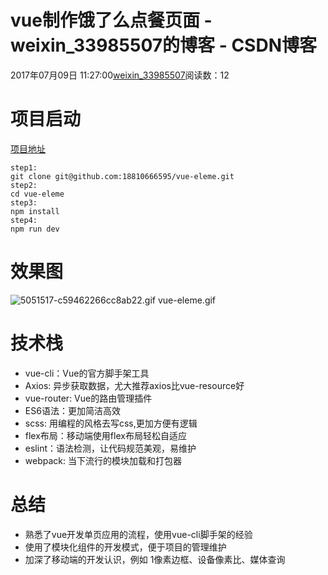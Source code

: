 # vue制作饿了么点餐页面 - weixin_33985507的博客 - CSDN博客
2017年07月09日 11:27:00[weixin_33985507](https://me.csdn.net/weixin_33985507)阅读数：12
# 项目启动
[项目地址](https://link.jianshu.com?t=https://github.com/18810666595/vue-eleme)
```
step1:
git clone git@github.com:18810666595/vue-eleme.git
step2:
cd vue-eleme
step3:
npm install
step4:
npm run dev
```
# 效果图
![5051517-c59462266cc8ab22.gif](https://upload-images.jianshu.io/upload_images/5051517-c59462266cc8ab22.gif)
vue-eleme.gif
# 技术栈
- vue-cli：Vue的官方脚手架工具
- Axios: 异步获取数据，尤大推荐axios比vue-resource好
- vue-router: Vue的路由管理插件
- ES6语法：更加简洁高效
- scss: 用编程的风格去写css,更加方便有逻辑
- flex布局：移动端使用flex布局轻松自适应
- eslint：语法检测，让代码规范美观，易维护
- webpack: 当下流行的模块加载和打包器
# 总结
- 熟悉了vue开发单页应用的流程，使用vue-cli脚手架的经验
- 使用了模块化组件的开发模式，便于项目的管理维护
- 加深了移动端的开发认识，例如 1像素边框、设备像素比、媒体查询
